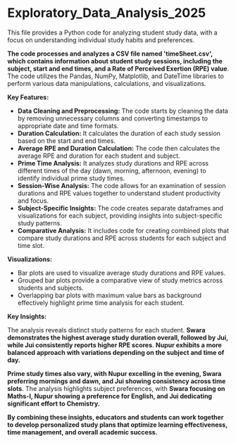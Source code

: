 # Exploratory_Data_Analysis_2025
This file provides a Python code for analyzing student study data, with a focus on understanding individual study habits and preferences. 

**The code processes and analyzes a CSV file named 'timeSheet.csv', which contains information about student study sessions, including the subject, start and end times, and a Rate of Perceived Exertion (RPE) value**. The code utilizes the Pandas, NumPy, Matplotlib, and DateTime libraries to perform various data manipulations, calculations, and visualizations. 

**Key Features:**

*   **Data Cleaning and Preprocessing:** The code starts by cleaning the data by removing unnecessary columns and converting timestamps to appropriate date and time formats.
*   **Duration Calculation:** It calculates the duration of each study session based on the start and end times.
*   **Average RPE and Duration Calculation:**  The code then calculates the average RPE and duration for each student and subject.
*   **Prime Time Analysis:**  It analyzes study durations and RPE across different times of the day (dawn, morning, afternoon, evening) to identify individual prime study times.
*   **Session-Wise Analysis:** The code allows for an examination of session durations and RPE values together to understand student productivity and focus.
*   **Subject-Specific Insights:** The code creates separate dataframes and visualizations for each subject, providing insights into subject-specific study patterns.
*   **Comparative Analysis:**  It includes code for creating combined plots that compare study durations and RPE across students for each subject and time slot. 

**Visualizations:**

*   Bar plots are used to visualize average study durations and RPE values.
*   Grouped bar plots provide a comparative view of study metrics across students and subjects. 
*   Overlapping bar plots with maximum value bars as background effectively highlight prime time analysis for each student.

**Key Insights:**

The analysis reveals distinct study patterns for each student. **Swara demonstrates the highest average study duration overall, followed by Jui, while Jui consistently reports higher RPE scores**.  **Nupur exhibits a more balanced approach with variations depending on the subject and time of day.** 

**Prime study times also vary, with Nupur excelling in the evening, Swara preferring mornings and dawn, and Jui showing consistency across time slots**.  The analysis highlights subject preferences, with **Swara focusing on Maths-I, Nupur showing a preference for English, and Jui dedicating significant effort to Chemistry.**

**By combining these insights, educators and students can work together to develop personalized study plans that optimize learning effectiveness, time management, and overall academic success.** 



